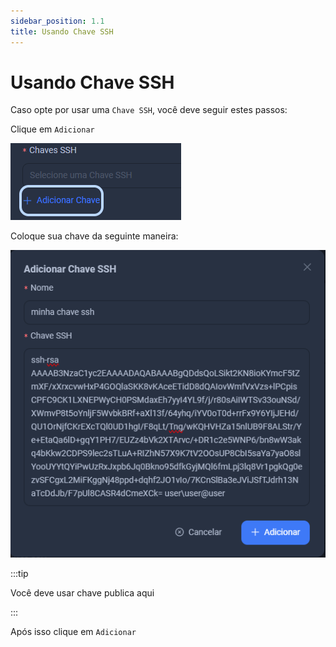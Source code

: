 ```yaml
---
sidebar_position: 1.1
title: Usando Chave SSH
---
```


# Usando Chave SSH

Caso opte por usar uma `Chave SSH`, você deve seguir estes passos:

Clique em `Adicionar` 

![Adicionar](../../../static/img/prints/vps/adicionar-chave.png)

Coloque sua chave da seguinte maneira: 

![SSH](../../../static/img/prints/vps/chave-shh.png)

:::tip

Você deve usar chave publica aqui

::: 

Após isso clique em `Adicionar`